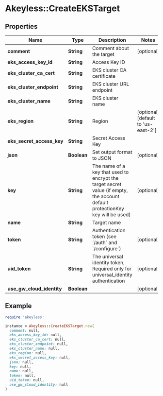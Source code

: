 # Akeyless::CreateEKSTarget

## Properties

| Name | Type | Description | Notes |
| ---- | ---- | ----------- | ----- |
| **comment** | **String** | Comment about the target | [optional] |
| **eks_access_key_id** | **String** | Access Key ID |  |
| **eks_cluster_ca_cert** | **String** | EKS cluster CA certificate |  |
| **eks_cluster_endpoint** | **String** | EKS cluster URL endpoint |  |
| **eks_cluster_name** | **String** | EKS cluster name |  |
| **eks_region** | **String** | Region | [optional][default to &#39;us-east-2&#39;] |
| **eks_secret_access_key** | **String** | Secret Access Key |  |
| **json** | **Boolean** | Set output format to JSON | [optional] |
| **key** | **String** | The name of a key that used to encrypt the target secret value (if empty, the account default protectionKey key will be used) | [optional] |
| **name** | **String** | Target name |  |
| **token** | **String** | Authentication token (see &#x60;/auth&#x60; and &#x60;/configure&#x60;) | [optional] |
| **uid_token** | **String** | The universal identity token, Required only for universal_identity authentication | [optional] |
| **use_gw_cloud_identity** | **Boolean** |  | [optional] |

## Example

```ruby
require 'akeyless'

instance = Akeyless::CreateEKSTarget.new(
  comment: null,
  eks_access_key_id: null,
  eks_cluster_ca_cert: null,
  eks_cluster_endpoint: null,
  eks_cluster_name: null,
  eks_region: null,
  eks_secret_access_key: null,
  json: null,
  key: null,
  name: null,
  token: null,
  uid_token: null,
  use_gw_cloud_identity: null
)
```

